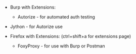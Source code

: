 * Burp with Extensions: 
	* Autorize - for automated auth testing

* Jython - for Autorize use

* Firefox with Extensions: (ctrl+shift+a for extensions page)
	* FoxyProxy - for use with Burp or Postman